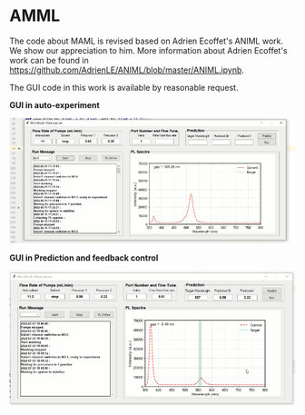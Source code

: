 # AMML
The code about MAML is revised based on Adrien Ecoffet's ANIML work. We show our appreciation to him.
More information about Adrien Ecoffet's work can be found in https://github.com/AdrienLE/ANIML/blob/master/ANIML.ipynb.

The GUI code in this work is available by reasonable request.

**GUI in auto-experiment**


![image](GUI_pic/auto-experiment.png)


**GUI in Prediction and feedback control**

![image](GUI_pic/predic&feedback_ctrl.png)
